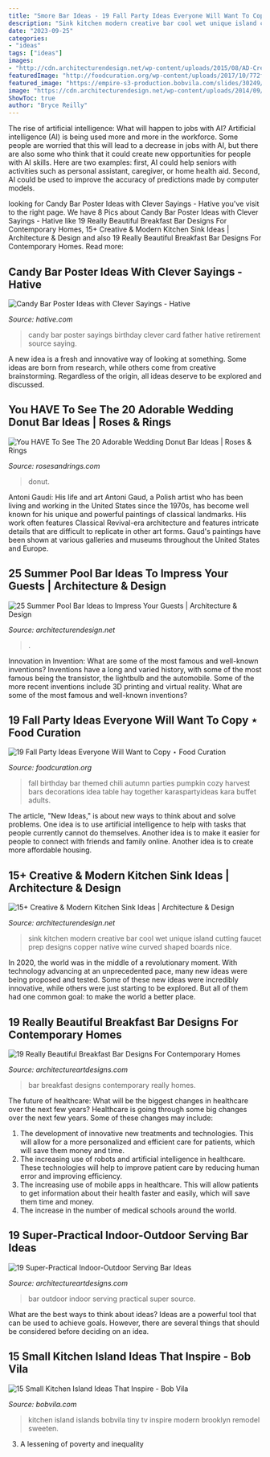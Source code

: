 ```yaml
---
title: "Smore Bar Ideas - 19 Fall Party Ideas Everyone Will Want To Copy ⋆ Food Curation"
description: "Sink kitchen modern creative bar cool wet unique island cutting faucet prep designs copper native wine curved shaped boards nice"
date: "2023-09-25"
categories:
- "ideas"
tags: ["ideas"]
images:
- "http://cdn.architecturendesign.net/wp-content/uploads/2015/08/AD-Creative-Modern-Kitchen-Sink-Ideas-09.jpg"
featuredImage: "http://foodcuration.org/wp-content/uploads/2017/10/772f986657632c126bb12657f2bf5cd5.jpg"
featured_image: "https://empire-s3-production.bobvila.com/slides/30249/original/SWEETEN_Rosalind_Kitchen.jpg?1549671283"
image: "https://cdn.architecturendesign.net/wp-content/uploads/2014/09/Summer-Pool-Bar-Ideas-5.jpg"
ShowToc: true
author: "Bryce Reilly"
---
```



The rise of artificial intelligence: What will happen to jobs with AI?
Artificial intelligence (AI) is being used more and more in the workforce. Some people are worried that this will lead to a decrease in jobs with AI, but there are also some who think that it could create new opportunities for people with AI skills. Here are two examples: first, AI could help seniors with activities such as personal assistant, caregiver, or home health aid. Second, AI could be used to improve the accuracy of predictions made by computer models.

	

		
looking for Candy Bar Poster Ideas with Clever Sayings - Hative you've visit to the right page. We have 8 Pics about Candy Bar Poster Ideas with Clever Sayings - Hative like 19 Really Beautiful Breakfast Bar Designs For Contemporary Homes, 15+ Creative &amp; Modern Kitchen Sink Ideas | Architecture &amp; Design and also 19 Really Beautiful Breakfast Bar Designs For Contemporary Homes. Read more:
		
    
## Candy Bar Poster Ideas With Clever Sayings - Hative

<img loading=lazy src="https://hative.com/wp-content/uploads/2015/01/candy-bar-sayings/12-candy-bar-saying-ideas.jpg" onerror="this.onerror=null;this.src='https://tse2.mm.bing.net/th?id=OIP.xXtAGYzQS3vZBkdTWtcs0wHaJ4&amp;pid=15.1';" alt="Candy Bar Poster Ideas with Clever Sayings - Hative">

_Source: hative.com_

>candy bar poster sayings birthday clever card father hative retirement source saying. 

	

A new idea is a fresh and innovative way of looking at something. Some ideas are born from research, while others come from creative brainstorming. Regardless of the origin, all ideas deserve to be explored and discussed.

    
## You HAVE To See The 20 Adorable Wedding Donut Bar Ideas | Roses &amp; Rings

<img loading=lazy src="http://www.rosesandrings.com/wp-content/uploads/2018/01/rustic-country-wedding-donut-bar-e1577029549375.jpg" onerror="this.onerror=null;this.src='https://tse2.mm.bing.net/th?id=OIP.avtsjLdyxGnatRbvp3Q42gHaLH&amp;pid=15.1';" alt="You HAVE To See The 20 Adorable Wedding Donut Bar Ideas | Roses &amp; Rings">

_Source: rosesandrings.com_

>donut. 

	

Antoni Gaudí: His life and art
Antoni Gaud, a Polish artist who has been living and working in the United States since the 1970s, has become well known for his unique and powerful paintings of classical landmarks. His work often features Classical Revival-era architecture and features intricate details that are difficult to replicate in other art forms. Gaud's paintings have been shown at various galleries and museums throughout the United States and Europe.

    
## 25 Summer Pool Bar Ideas To Impress Your Guests | Architecture &amp; Design

<img loading=lazy src="https://cdn.architecturendesign.net/wp-content/uploads/2014/09/Summer-Pool-Bar-Ideas-5.jpg" onerror="this.onerror=null;this.src='https://tse3.mm.bing.net/th?id=OIP.gNbxpp0oUUYNspNR7wn8uwHaLH&amp;pid=15.1';" alt="25 Summer Pool Bar Ideas to Impress Your Guests | Architecture &amp; Design">

_Source: architecturendesign.net_

>. 

	

Innovation in Invention: What are some of the most famous and well-known inventions?
Inventions have a long and varied history, with some of the most famous being the transistor, the lightbulb and the automobile. Some of the more recent inventions include 3D printing and virtual reality. What are some of the most famous and well-known inventions?

    
## 19 Fall Party Ideas Everyone Will Want To Copy ⋆ Food Curation

<img loading=lazy src="http://foodcuration.org/wp-content/uploads/2017/10/772f986657632c126bb12657f2bf5cd5.jpg" onerror="this.onerror=null;this.src='https://tse3.mm.bing.net/th?id=OIP.gWJYfwt_IsRauoKdYLiROwHaLH&amp;pid=15.1';" alt="19 Fall Party Ideas Everyone Will Want to Copy ⋆ Food Curation">

_Source: foodcuration.org_

>fall birthday bar themed chili autumn parties pumpkin cozy harvest bars decorations idea table hay together karaspartyideas kara buffet adults. 

	

The article, "New Ideas," is about new ways to think about and solve problems. One idea is to use artificial intelligence to help with tasks that people currently cannot do themselves. Another idea is to make it easier for people to connect with friends and family online. Another idea is to create more affordable housing.

    
## 15+ Creative &amp; Modern Kitchen Sink Ideas | Architecture &amp; Design

<img loading=lazy src="http://cdn.architecturendesign.net/wp-content/uploads/2015/08/AD-Creative-Modern-Kitchen-Sink-Ideas-09.jpg" onerror="this.onerror=null;this.src='https://tse3.mm.bing.net/th?id=OIP.Fx8z1IFagmnAMomeBRsZ1AHaMW&amp;pid=15.1';" alt="15+ Creative &amp; Modern Kitchen Sink Ideas | Architecture &amp; Design">

_Source: architecturendesign.net_

>sink kitchen modern creative bar cool wet unique island cutting faucet prep designs copper native wine curved shaped boards nice. 

	

In 2020, the world was in the middle of a revolutionary moment. With technology advancing at an unprecedented pace, many new ideas were being proposed and tested. Some of these new ideas were incredibly innovative, while others were just starting to be explored. But all of them had one common goal: to make the world a better place.

    
## 19 Really Beautiful Breakfast Bar Designs For Contemporary Homes

<img loading=lazy src="https://www.architectureartdesigns.com/wp-content/uploads/2016/06/3-60.jpg" onerror="this.onerror=null;this.src='https://tse3.mm.bing.net/th?id=OIP.oQ8SbkVX7jDaE0aDpvR0hQHaJ4&amp;pid=15.1';" alt="19 Really Beautiful Breakfast Bar Designs For Contemporary Homes">

_Source: architectureartdesigns.com_

>bar breakfast designs contemporary really homes. 

	

The future of healthcare: What will be the biggest changes in healthcare over the next few years?
Healthcare is going through some big changes over the next few years. Some of these changes may include: 
1. The development of innovative new treatments and technologies. This will allow for a more personalized and efficient care for patients, which will save them money and time. 
2. The increasing use of robots and artificial intelligence in healthcare. These technologies will help to improve patient care by reducing human error and improving efficiency. 
3. The increasing use of mobile apps in healthcare. This will allow patients to get information about their health faster and easily, which will save them time and money. 
4. The increase in the number of medical schools around the world.

    
## 19 Super-Practical Indoor-Outdoor Serving Bar Ideas

<img loading=lazy src="https://www.architectureartdesigns.com/wp-content/uploads/2014/02/313.jpg" onerror="this.onerror=null;this.src='https://tse2.mm.bing.net/th?id=OIP.JKxvF5ZkNZFB5UVIMOl5CgAAAA&amp;pid=15.1';" alt="19 Super-Practical Indoor-Outdoor Serving Bar Ideas">

_Source: architectureartdesigns.com_

>bar outdoor indoor serving practical super source. 

	

What are the best ways to think about ideas?
Ideas are a powerful tool that can be used to achieve goals. However, there are several things that should be considered before deciding on an idea.

    
## 15 Small Kitchen Island Ideas That Inspire - Bob Vila

<img loading=lazy src="https://empire-s3-production.bobvila.com/slides/30249/original/SWEETEN_Rosalind_Kitchen.jpg?1549671283" onerror="this.onerror=null;this.src='https://tse3.mm.bing.net/th?id=OIP.MzS7h9SiW9b--SRzr3jNpAHaJ4&amp;pid=15.1';" alt="15 Small Kitchen Island Ideas That Inspire - Bob Vila">

_Source: bobvila.com_

>kitchen island islands bobvila tiny tv inspire modern brooklyn remodel sweeten. 

	

3. A lessening of poverty and inequality 

